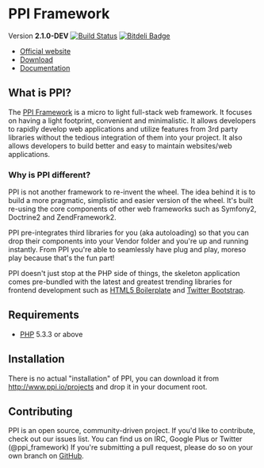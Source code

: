 <!-- vim: set tw=79 sw=4 ts=4 et ft=markdown : -->
# PPI Framework

[@website]:       http://www.ppi.io/                              "PPI Framework"
[@documentation]: http://www.ppi.io/docs/2.1/getting_started.html "PPI Framework Documentation"
[@download]:      http://www.ppi.io/files/ppi-skeletonapp-without-vendors.tar.gz
[@gitweb]:        https://github.com/ppi/framework                "ppi/framework"
[@h5bp]:          http://html5boilerplate.com/                    "HTML5 Boilerplate"
[@twbootstrap]:   http://twitter.github.com/bootstrap/            "Twitter Bootstrap"
[@php]:           http://php.net/                                 "PHP: Hypertext Preprocessor"

Version **2.1.0-DEV**
[![Build Status](https://travis-ci.org/ppi/framework.png?branch=2.1)](https://travis-ci.org/ppi/framework)
[![Bitdeli Badge](https://d2weczhvl823v0.cloudfront.net/ppi/framework/trend.png)](https://bitdeli.com/free "Bitdeli Badge")

* [Official website][@website]
* [Download][@download]
* [Documentation][@documentation]

## What is PPI?

The [PPI Framework][@website] is a micro to light full-stack web framework. It
focuses on having a light footprint, convenient and minimalistic. It allows
developers to rapidly develop web applications and utilize features from 3rd
party libraries without the tedious integration of them into your project. It
also allows developers to build better and easy to maintain websites/web
applications.

### Why is PPI different?

PPI is not another framework to re-invent the wheel. The idea behind it is to
build a more pragmatic, simplistic and easier version of the wheel. It's built
re-using the core components of other web frameworks such as Symfony2, Doctrine2
and ZendFramework2.

PPI pre-integrates third libraries for you (aka autoloading) so that you can
drop their components into your Vendor folder and you're up and running
instantly. From PPI you're able to seamlessly have plug and play, moreso play
because that's the fun part!

PPI doesn't just stop at the PHP side of things, the skeleton application comes
pre-bundled with the latest and greatest trending libraries for frontend
development such as [HTML5 Boilerplate][@h5bp] and [Twitter
Bootstrap][@twbootstrap].

## Requirements

* [PHP][@php] 5.3.3 or above

## Installation

There is no actual "installation" of PPI, you can download it from
http://www.ppi.io/projects and drop it in your document root.

## Contributing

PPI is an open source, community-driven project. If you'd like to contribute, check out our issues list.
You can find us on IRC, Google Plus or Twitter (@ppi_framework)
If you're submitting a pull request, please do so on your own branch on [GitHub][@gitweb].
